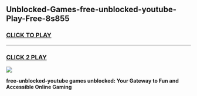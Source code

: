 
## Unblocked-Games-free-unblocked-youtube-Play-Free-8s855
<h3>
<a href="https://premium76.site?title=free-unblocked-youtube&ref=18A1">CLICK TO PLAY</a></h3>
<hr>

<h3>
<a href="https://premium76.site?title=free-unblocked-youtube&ref=18A1">CLICK 2 PLAY</a>
  
</h3>

<a href="https://premium76.site?title=free-unblocked-youtube&ref=18A1"><img src="https://clearcache.store/games.png"></a>


**free-unblocked-youtube games unblocked: Your Gateway to Fun and Accessible Online Gaming**
